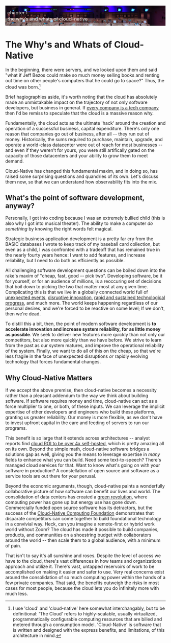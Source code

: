 ![Chapter 1 - The Why's and Whats of Cloud-Native](./img/ch1_header.png)

# The Why's and Whats of Cloud-Native

In the beginning, there were servers, and we looked upon them and said "what if
Jeff Bezos could make so much money selling books and renting out time on other
people's computers that he could go to space?" Thus, the cloud was born.[^1]

Brief hagiographies aside, it's worth noting that the cloud has absolutely made
an unmistakable impact on the trajectory of not only software developers, but
business in general. If [every company is a tech
company](https://www.wsj.com/articles/every-company-is-now-a-tech-company-1543901207)
then I'd be remiss to speculate that the cloud is a massive reason why.

Fundamentally, the cloud acts as the ultimate 'hack' around the creation and
operation of a successful business, capital expenditure. There's only one reason
that companies go out of business, after all -- they run out of money.
Historically, the sums required to purchase, maintain, upgrade, and operate a
world-class datacenter were out of reach for most businesses -- and even if they
weren't for yours, you were still artifically gated on the capacity of those
datacenters and your ability to grow them to meet demand.

Cloud-Native has changed this fundamental maxim, and in doing so, has raised
some surprising questions and quandries of its own. Let's discuss them now, so
that we can understand how observability fits into the mix.

## What's the point of software development, anyway?

Personally, I got into coding because I was an extremely bullied child (this is
also why I got into musical theater). The ability to make a computer _do
something_ by knowing the right words felt magical.

Strategic business application development is a pretty far cry from the BASIC
databases I wrote to keep track of my baseball card collection, but even as a
child, I was confronted with a tradeoff that has remained true in the nearly
fourty years hence: I want to add features, and increase reliability, but I need
to do both as efficiently as possible.

All challenging software development questions can be boiled down into the
rake's maxim of "cheap, fast, good -- pick two". Developing software, be it for
yourself, or for an audience of millions, is a reoccuring set of decisions that
boil down to picking the two that matter most at any given time. Complicating
this is that we live in a globally connected world full of [unexpected
events](https://www.history.com/this-day-in-history/first-confirmed-case-of-coronavirus-found-in-us-washington-state),
[disruptive innovation](https://en.wikipedia.org/wiki/Disruptive_innovation),
[rapid and sustained technological
progress](https://en.wikipedia.org/wiki/Moore%27s_law#/media/File:Moore's_Law_Transistor_Count_1970-2020.png),
and much more. The world keeps happening regardless of our personal desires, and
we're forced to be reactive on some level; If we don't, then we're dead.

To distill this a bit, then, the point of modern software development is **to
accelerate innovation and increase system reliability, for as little money as
possible**. We seek to deliver new features more quickly than not only our
competitors, but also more quickly than we have before. We strive to learn from
the past as our system matures, and improve the operational reliability of the
system. Finally, we want to do all of this on the cheap, so that we're less
fragile in the face of unexpected disruptions _or_ rapidly evolving technology
that forces fundamental changes.

## Why Cloud-Native Matters

If we accept the above premise, then cloud-native becomes a necessity rather
than a pleasant addendum to the way we think about building software. If
software requires money and time, cloud-native can act as a force multiplier to
one, or both, of these inputs. We can leverage the implicit expertise of other
developers and engineers who build these platforms, granting us greater
reliability. Our money is more flexible, as we don't have to invest upfront
capital in the care and feeding of servers to run our programs. 

This benefit is so large that it extends across architectures -- analyst reports
find [cloud ROI to be over 4x
self-hosted](https://nucleusresearch.com/wp-content/uploads/2020/11/u176-Cloud-delivers-4.01-times-the-ROI-as-on-premises.pdf),
which is pretty amazing all on its own. Beyond the simple math, cloud-native
software bridges a solutions gap as well, giving you the means to leverage
expertise in _many_ fields to enhance what you can build. Need some
text-to-speech? There's managed cloud services for that. Want to know what's
going on with your software in production? A constellation of open source and
software as a service tools are out there for your perusal.

Beyond the economic arguments, though, cloud-native paints a wonderfully
collaborative picture of how software can benefit our lives and world. The
consolidation of data centers has created a [green
revolution](https://www.nytimes.com/2020/02/27/technology/cloud-computing-energy-usage.html),
where computing power has gone up but energy use has gone down. Commercially
funded open source software has its detractors, but the success of the
[Cloud-Native Computing Foundation](https://www.cncf.io) demonstrates that
disparate competitors can come together to build foundational technology in a
convivial way. Heck, can you imagine a remote-first or hybrid work world without
Zoom? The cloud has made it possible to build companies, products, and
communities on a shoestring budget with collaborators around the world -- then
scale them to a global audience, with a minimum of pain.

That isn't to say it's all sunshine and roses. Despite the level of access we
have to the cloud, there's vast differences in how teams and organizations
approach and utilize it. There's vast, untapped reservoirs of work to be
accomplished on making it easier and safer to use. Very real concerns exist
around the consolidation of so much computing power within the hands of a few
private companies. That said, the benefits outweigh the risks in most cases for
most people, because the cloud lets you do infinitely more with much less.

[^1]: I use 'cloud' and 'cloud-native' here somewhat interchangably, but to be
    definitional:
    'The Cloud' refers to highly-scalable, usually virtualized, programmatically
    configurable computing resources that are billed and metered through a
    consumption model. 'Cloud-Native' is software that is written and designed
    with the express benefits, and limitations, of this architecture in mind.